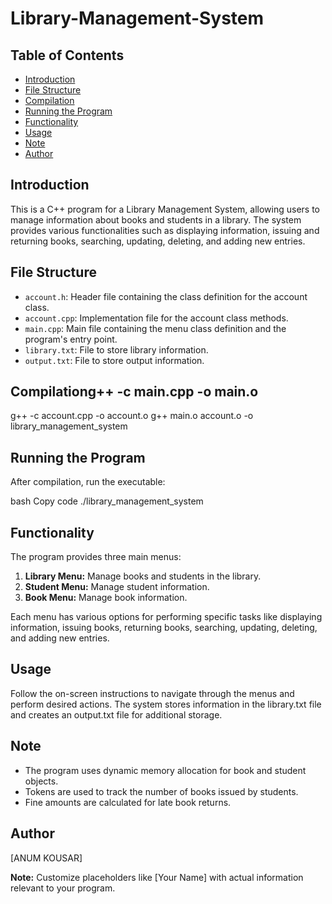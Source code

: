 
# Library-Management-System

## Table of Contents
- [Introduction](#introduction)
- [File Structure](#file-structure)
- [Compilation](#compilation)
- [Running the Program](#running-the-program)
- [Functionality](#functionality)  
- [Usage](#usage)
- [Note](#note)
- [Author](#author)

## Introduction
This is a C++ program for a Library Management System, allowing users to manage information about books and students in a library. The system provides various functionalities such as displaying information, issuing and returning books, searching, updating, deleting, and adding new entries.

## File Structure
- `account.h`: Header file containing the class definition for the account class.
- `account.cpp`: Implementation file for the account class methods.
- `main.cpp`: Main file containing the menu class definition and the program's entry point.
- `library.txt`: File to store library information.
- `output.txt`: File to store output information.

## Compilationg++ -c main.cpp -o main.o
g++ -c account.cpp -o account.o
g++ main.o account.o -o library_management_system

## Running the Program
After compilation, run the executable:

bash
Copy code
./library_management_system
## Functionality
The program provides three main menus:
1. **Library Menu:** Manage books and students in the library.
2. **Student Menu:** Manage student information.
3. **Book Menu:** Manage book information.

Each menu has various options for performing specific tasks like displaying information, issuing books, returning books, searching, updating, deleting, and adding new entries.

## Usage
Follow the on-screen instructions to navigate through the menus and perform desired actions. The system stores information in the library.txt file and creates an output.txt file for additional storage.

## Note
- The program uses dynamic memory allocation for book and student objects.
- Tokens are used to track the number of books issued by students.
- Fine amounts are calculated for late book returns.

## Author
[ANUM KOUSAR]

**Note:** Customize placeholders like [Your Name] with actual information relevant to your program.
